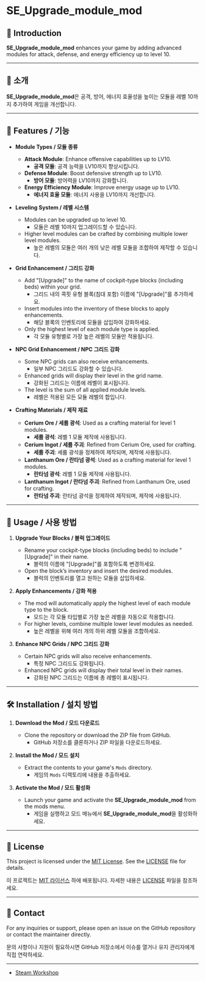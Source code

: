 # SE_Upgrade_module_mod

## 📄 Introduction

**SE_Upgrade_module_mod** enhances your game by adding advanced modules for attack, defense, and energy efficiency up to level 10.

---

## 📄 소개

**SE_Upgrade_module_mod**은 공격, 방어, 에너지 효율성을 높이는 모듈을 레벨 10까지 추가하여 게임을 개선합니다.

---

## 🌟 Features / 기능

- **Module Types / 모듈 종류**
  - **Attack Module**: Enhance offensive capabilities up to LV10.
    - **공격 모듈**: 공격 능력을 LV10까지 향상시킵니다.
  - **Defense Module**: Boost defensive strength up to LV10.
    - **방어 모듈**: 방어력을 LV10까지 강화합니다.
  - **Energy Efficiency Module**: Improve energy usage up to LV10.
    - **에너지 효율 모듈**: 에너지 사용을 LV10까지 개선합니다.

- **Leveling System / 레벨 시스템**
  - Modules can be upgraded up to level 10.
    - 모듈은 레벨 10까지 업그레이드할 수 있습니다.
  - Higher level modules can be crafted by combining multiple lower level modules.
    - 높은 레벨의 모듈은 여러 개의 낮은 레벨 모듈을 조합하여 제작할 수 있습니다.

- **Grid Enhancement / 그리드 강화**
  - Add "[Upgrade]" to the name of cockpit-type blocks (including beds) within your grid.
    - 그리드 내의 콕핏 유형 블록(침대 포함) 이름에 "[Upgrade]"를 추가하세요.
  - Insert modules into the inventory of these blocks to apply enhancements.
    - 해당 블록의 인벤토리에 모듈을 삽입하여 강화하세요.
  - Only the highest level of each module type is applied.
    - 각 모듈 유형별로 가장 높은 레벨의 모듈만 적용됩니다.

- **NPC Grid Enhancement / NPC 그리드 강화**
  - Some NPC grids can also receive enhancements.
    - 일부 NPC 그리드도 강화할 수 있습니다.
  - Enhanced grids will display their level in the grid name.
    - 강화된 그리드는 이름에 레벨이 표시됩니다.
  - The level is the sum of all applied module levels.
    - 레벨은 적용된 모든 모듈 레벨의 합입니다.

- **Crafting Materials / 제작 재료**
  - **Cerium Ore / 세륨 광석**: Used as a crafting material for level 1 modules.
    - **세륨 광석**: 레벨 1 모듈 제작에 사용됩니다.
  - **Cerium Ingot / 세륨 주괴**: Refined from Cerium Ore, used for crafting.
    - **세륨 주괴**: 세륨 광석을 정제하여 제작되며, 제작에 사용됩니다.
  - **Lanthanum Ore / 란타넘 광석**: Used as a crafting material for level 1 modules.
    - **란타넘 광석**: 레벨 1 모듈 제작에 사용됩니다.
  - **Lanthanum Ingot / 란타넘 주괴**: Refined from Lanthanum Ore, used for crafting.
    - **란타넘 주괴**: 란타넘 광석을 정제하여 제작되며, 제작에 사용됩니다.

---

## 🚀 Usage / 사용 방법

1. **Upgrade Your Blocks / 블럭 업그레이드**
   - Rename your cockpit-type blocks (including beds) to include "[Upgrade]" in their name.
     - 블럭의 이름에 "[Upgrade]"를 포함하도록 변경하세요.
   - Open the block’s inventory and insert the desired modules.
     - 블럭의 인벤토리를 열고 원하는 모듈을 삽입하세요.

2. **Apply Enhancements / 강화 적용**
   - The mod will automatically apply the highest level of each module type to the block.
     - 모드는 각 모듈 타입별로 가장 높은 레벨을 자동으로 적용합니다.
   - For higher levels, combine multiple lower level modules as needed.
     - 높은 레벨을 위해 여러 개의 하위 레벨 모듈을 조합하세요.

3. **Enhance NPC Grids / NPC 그리드 강화**
   - Certain NPC grids will also receive enhancements.
     - 특정 NPC 그리드도 강화됩니다.
   - Enhanced NPC grids will display their total level in their names.
     - 강화된 NPC 그리드는 이름에 총 레벨이 표시됩니다.

---

## 🛠 Installation / 설치 방법

1. **Download the Mod / 모드 다운로드**
   - Clone the repository or download the ZIP file from GitHub.
     - GitHub 저장소를 클론하거나 ZIP 파일을 다운로드하세요.

2. **Install the Mod / 모드 설치**
   - Extract the contents to your game's `Mods` directory.
     - 게임의 `Mods` 디렉토리에 내용을 추출하세요.

3. **Activate the Mod / 모드 활성화**
   - Launch your game and activate the **SE_Upgrade_module_mod** from the mods menu.
     - 게임을 실행하고 모드 메뉴에서 **SE_Upgrade_module_mod**을 활성화하세요.

---

## 📜 License

This project is licensed under the [MIT License](LICENSE). See the [LICENSE](LICENSE) file for details.

이 프로젝트는 [MIT 라이선스](LICENSE) 하에 배포됩니다. 자세한 내용은 [LICENSE](LICENSE) 파일을 참조하세요.

---

## 📧 Contact

For any inquiries or support, please open an issue on the GitHub repository or contact the maintainer directly.

문의 사항이나 지원이 필요하시면 GitHub 저장소에서 이슈를 열거나 유지 관리자에게 직접 연락하세요.

---


- [Steam Workshop](https://steamcommunity.com/sharedfiles/filedetails/?id=3341019311)





